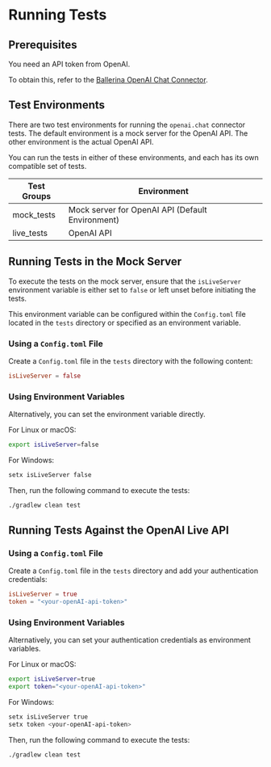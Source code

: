 # Running Tests

## Prerequisites

You need an API token from OpenAI.

To obtain this, refer to the [Ballerina OpenAI Chat Connector](https://github.com/ballerina-platform/module-ballerinax-openai.chat/blob/main/ballerina/Module.md).

## Test Environments

There are two test environments for running the `openai.chat` connector tests. The default environment is a mock server for the OpenAI API. The other environment is the actual OpenAI API.

You can run the tests in either of these environments, and each has its own compatible set of tests.

| Test Groups | Environment                                       |
|-------------|---------------------------------------------------|
| mock_tests  | Mock server for OpenAI API (Default Environment)  |
| live_tests  | OpenAI API                                        |

## Running Tests in the Mock Server

To execute the tests on the mock server, ensure that the `isLiveServer` environment variable is either set to `false` or left unset before initiating the tests.

This environment variable can be configured within the `Config.toml` file located in the `tests` directory or specified as an environment variable.

### Using a `Config.toml` File

Create a `Config.toml` file in the `tests` directory with the following content:

```toml
isLiveServer = false
```

### Using Environment Variables

Alternatively, you can set the environment variable directly.

For Linux or macOS:

```bash
export isLiveServer=false
```

For Windows:

```bash
setx isLiveServer false
```

Then, run the following command to execute the tests:

```bash
./gradlew clean test
```

## Running Tests Against the OpenAI Live API

### Using a `Config.toml` File

Create a `Config.toml` file in the `tests` directory and add your authentication credentials:

```toml
isLiveServer = true
token = "<your-openAI-api-token>"
```

### Using Environment Variables

Alternatively, you can set your authentication credentials as environment variables.

For Linux or macOS:

```bash
export isLiveServer=true
export token="<your-openAI-api-token>"
```

For Windows:

```bash
setx isLiveServer true
setx token <your-openAI-api-token>
```

Then, run the following command to execute the tests:

```bash
./gradlew clean test
```
